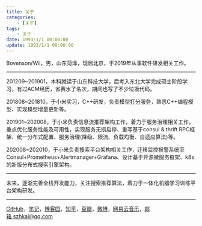 ```yaml
---
title: 关于
categories: 
	- [关于]
tags:
	- 关于
date: 1993/1/1 00:00:00
update: 1993/1/1 00:00:00
---
```


Bovenson/Wii，男，山东菏泽，现居北京，于2019年从事软件研发相关工作。

---

201209~201901，本科就读于山东科技大学，后考入东北大学完成硕士阶段学习，有过ACM经历，省赛水了名次，期间也写了不少垃圾代码。

201808~201810，于小米实习，C++研发，负责模型打分服务，熟悉C++编程模型、实现模型增量更新等。

201901~202008，于小米负责信息流推荐架构工作，着力于服务治理相关工作，重点优化服务性能及可用性，实现服务无损启停、重写基于consul & thrift RPC框架、统一分布式配置、服务治理(降级、限流、负载均衡、自适应算法)等。

202008~202010，于小米负责搜索平台架构相关工作，迁移监控报警系统至Consul+Prometheus+Alertmanager+Grafana、设计基于开源微服务框架、k8s的新版分布式搜索引擎架构。

---

未来，逐渐完善全栈开发能力，关注搜索推荐算法，着力于一体化机器学习训练平台架构研发。

---

[GitHub](https://github.com/bovenson)，[笔记](https://github.com/bovenson/notes)，[博客园](https://www.cnblogs.com/bovenson)，[知乎](https://www.zhihu.com/people/sunzhenkai)，[豆瓣](https://www.douban.com/people/bovenson/)，[微博](http://weibo.com/szhkai)，[网易云音乐](https://music.163.com/#/user/home?id=12132022)，<a href="Mailto:szhkai@qq.com">邮箱 szhkai@qq.com</a>

